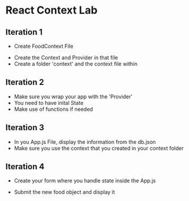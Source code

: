 # React Context Lab

## Iteration 1
- Create FoodContext File
* Create the Context and Provider in that file
* Create a folder 'context' and the context file within

## Iteration 2
* Make sure you wrap your app with the 'Provider'
* You need to have inital State
* Make use of functions if needed

## Iteration 3
- In you App.js File, display the information from the db.json
- Make sure you use the context that you created in your context folder

## Iteration 4
- Create your form where you handle state inside the App.js
* Submit the new food object and display it

